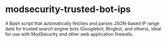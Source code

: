 # modsecurity-trusted-bot-ips
A Bash script that automatically fetches and parses JSON-based IP range data for trusted search engine bots (Googlebot, Bingbot, and others), ideal for use with ModSecurity and other web application firewalls.
